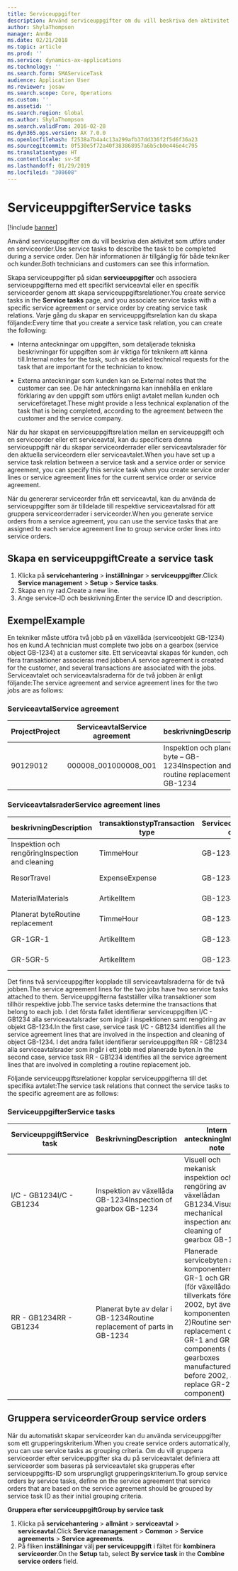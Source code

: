 ```yaml
---
title: Serviceuppgifter
description: Använd serviceuppgifter om du vill beskriva den aktivitet som utförs under en serviceorder. Den här informationen är tillgänglig för både tekniker och kunder.
author: ShylaThompson
manager: AnnBe
ms.date: 02/21/2018
ms.topic: article
ms.prod: ''
ms.service: dynamics-ax-applications
ms.technology: ''
ms.search.form: SMAServiceTask
audience: Application User
ms.reviewer: josaw
ms.search.scope: Core, Operations
ms.custom: ''
ms.assetid: ''
ms.search.region: Global
ms.author: ShylaThompson
ms.search.validFrom: 2016-02-28
ms.dyn365.ops.version: AX 7.0.0
ms.openlocfilehash: f2538a7b4a4c13a299afb37dd336f2f5d6f36a23
ms.sourcegitcommit: 0f530e5f72a40f383868957a6b5cb0e446e4c795
ms.translationtype: HT
ms.contentlocale: sv-SE
ms.lasthandoff: 01/29/2019
ms.locfileid: "308608"
---
```

# <a name="service-tasks"></a><span data-ttu-id="01770-104">Serviceuppgifter</span><span class="sxs-lookup"><span data-stu-id="01770-104">Service tasks</span></span>  

[!include [banner](../includes/banner.md)]

<span data-ttu-id="01770-105">Använd serviceuppgifter om du vill beskriva den aktivitet som utförs under en serviceorder.</span><span class="sxs-lookup"><span data-stu-id="01770-105">Use service tasks to describe the task to be completed during a service order.</span></span>
<span data-ttu-id="01770-106">Den här informationen är tillgänglig för både tekniker och kunder.</span><span class="sxs-lookup"><span data-stu-id="01770-106">Both technicians and customers can see this information.</span></span>

<span data-ttu-id="01770-107">Skapa serviceuppgifter på sidan **serviceuppgifter** och associera serviceuppgifterna med ett specifikt serviceavtal eller en specifik serviceorder genom att skapa serviceuppgiftsrelationer.</span><span class="sxs-lookup"><span data-stu-id="01770-107">You create service tasks in the **Service tasks** page, and you associate service tasks with a specific service agreement or service order by creating service task relations.</span></span> <span data-ttu-id="01770-108">Varje gång du skapar en serviceuppgiftsrelation kan du skapa följande:</span><span class="sxs-lookup"><span data-stu-id="01770-108">Every time that you create a service task relation, you can create the following:</span></span>

-  <span data-ttu-id="01770-109">Interna anteckningar om uppgiften, som detaljerade tekniska beskrivningar för uppgiften som är viktiga för teknikern att känna till.</span><span class="sxs-lookup"><span data-stu-id="01770-109">Internal notes for the task, such as detailed technical requests for the task that are important for the technician to know.</span></span>

-  <span data-ttu-id="01770-110">Externa anteckningar som kunden kan se.</span><span class="sxs-lookup"><span data-stu-id="01770-110">External notes that the customer can see.</span></span> <span data-ttu-id="01770-111">De här anteckningarna kan innehålla en enklare förklaring av den uppgift som utförs enligt avtalet mellan kunden och serviceföretaget.</span><span class="sxs-lookup"><span data-stu-id="01770-111">These might provide a less technical explanation of the task that is being completed, according to the agreement between the customer and the service company.</span></span>

<span data-ttu-id="01770-112">När du har skapat en serviceuppgiftsrelation mellan en serviceuppgift och en serviceorder eller ett serviceavtal, kan du specificera denna serviceuppgift när du skapar serviceorderrader eller serviceavtalsrader för den aktuella serviceordern eller serviceavtalet.</span><span class="sxs-lookup"><span data-stu-id="01770-112">When you have set up a service task relation between a service task and a service order or service agreement, you can specify this service task when you create service order lines or service agreement lines for the current service order or service agreement.</span></span>

<span data-ttu-id="01770-113">När du genererar serviceorder från ett serviceavtal, kan du använda de serviceuppgifter som är tilldelade till respektive serviceavtalsrad för att gruppera serviceorderrader i serviceorder.</span><span class="sxs-lookup"><span data-stu-id="01770-113">When you generate service orders from a service agreement, you can use the service tasks that are assigned to each service agreement line to group service order lines into service orders.</span></span>

## <a name="create-a-service-task"></a><span data-ttu-id="01770-114">Skapa en serviceuppgift</span><span class="sxs-lookup"><span data-stu-id="01770-114">Create a service task</span></span>

1. <span data-ttu-id="01770-115">Klicka på **servicehantering** \> **inställningar** \> **serviceuppgifter**.</span><span class="sxs-lookup"><span data-stu-id="01770-115">Click **Service management** \> **Setup** \> **Service tasks**.</span></span>
2. <span data-ttu-id="01770-116">Skapa en ny rad.</span><span class="sxs-lookup"><span data-stu-id="01770-116">Create a new line.</span></span>
3. <span data-ttu-id="01770-117">Ange service-ID och beskrivning.</span><span class="sxs-lookup"><span data-stu-id="01770-117">Enter the service ID and description.</span></span>

## <a name="example"></a><span data-ttu-id="01770-118">Exempel</span><span class="sxs-lookup"><span data-stu-id="01770-118">Example</span></span>

<span data-ttu-id="01770-119">En tekniker måste utföra två jobb på en växellåda (serviceobjekt GB-1234) hos en kund.</span><span class="sxs-lookup"><span data-stu-id="01770-119">A technician must complete two jobs on a gearbox (service object GB-1234) at a customer site.</span></span> <span data-ttu-id="01770-120">Ett serviceavtal skapas för kunden, och flera transaktioner associeras med jobben.</span><span class="sxs-lookup"><span data-stu-id="01770-120">A service agreement is created for the customer, and several transactions are associated with the jobs.</span></span> <span data-ttu-id="01770-121">Serviceavtalet och serviceavtalsraderna för de två jobben är enligt följande:</span><span class="sxs-lookup"><span data-stu-id="01770-121">The service agreement and service agreement lines for the two jobs are as follows:</span></span>

### <a name="service-agreement"></a><span data-ttu-id="01770-122">Serviceavtal</span><span class="sxs-lookup"><span data-stu-id="01770-122">Service agreement</span></span>

| <span data-ttu-id="01770-123">Project</span><span class="sxs-lookup"><span data-stu-id="01770-123">Project</span></span> | <span data-ttu-id="01770-124">Serviceavtal</span><span class="sxs-lookup"><span data-stu-id="01770-124">Service agreement</span></span> | <span data-ttu-id="01770-125">beskrivning</span><span class="sxs-lookup"><span data-stu-id="01770-125">Description</span></span>                                  | <span data-ttu-id="01770-126">Grupp</span><span class="sxs-lookup"><span data-stu-id="01770-126">Group</span></span>   |
|---------|-------------------|----------------------------------------------|---------|
| <span data-ttu-id="01770-127">9012</span><span class="sxs-lookup"><span data-stu-id="01770-127">9012</span></span>    | <span data-ttu-id="01770-128">000008\_001</span><span class="sxs-lookup"><span data-stu-id="01770-128">000008\_001</span></span>       | <span data-ttu-id="01770-129">Inspektion och planerat byte – GB-1234</span><span class="sxs-lookup"><span data-stu-id="01770-129">Inspection and routine replacement – GB-1234</span></span> | <span data-ttu-id="01770-130">Bonus</span><span class="sxs-lookup"><span data-stu-id="01770-130">Premium</span></span> |

### <a name="service-agreement-lines"></a><span data-ttu-id="01770-131">Serviceavtalsrader</span><span class="sxs-lookup"><span data-stu-id="01770-131">Service agreement lines</span></span>

| <span data-ttu-id="01770-132">beskrivning</span><span class="sxs-lookup"><span data-stu-id="01770-132">Description</span></span>             | <span data-ttu-id="01770-133">transaktionstyp</span><span class="sxs-lookup"><span data-stu-id="01770-133">Transaction type</span></span> | <span data-ttu-id="01770-134">Serviceobjekt</span><span class="sxs-lookup"><span data-stu-id="01770-134">Service object</span></span> | <span data-ttu-id="01770-135">Serviceuppgift</span><span class="sxs-lookup"><span data-stu-id="01770-135">Service task</span></span> |
|-------------------------|------------------|----------------|--------------|
| <span data-ttu-id="01770-136">Inspektion och rengöring</span><span class="sxs-lookup"><span data-stu-id="01770-136">Inspection and cleaning</span></span> | <span data-ttu-id="01770-137">Timme</span><span class="sxs-lookup"><span data-stu-id="01770-137">Hour</span></span>             | <span data-ttu-id="01770-138">GB-1234</span><span class="sxs-lookup"><span data-stu-id="01770-138">GB-1234</span></span>        | <span data-ttu-id="01770-139">I/C - GB1234</span><span class="sxs-lookup"><span data-stu-id="01770-139">I/C - GB1234</span></span> |
| <span data-ttu-id="01770-140">Resor</span><span class="sxs-lookup"><span data-stu-id="01770-140">Travel</span></span>                  | <span data-ttu-id="01770-141">Expense</span><span class="sxs-lookup"><span data-stu-id="01770-141">Expense</span></span>          | <span data-ttu-id="01770-142">GB-1234</span><span class="sxs-lookup"><span data-stu-id="01770-142">GB-1234</span></span>        | <span data-ttu-id="01770-143">I/C - GB1234</span><span class="sxs-lookup"><span data-stu-id="01770-143">I/C - GB1234</span></span> |
| <span data-ttu-id="01770-144">Material</span><span class="sxs-lookup"><span data-stu-id="01770-144">Materials</span></span>               | <span data-ttu-id="01770-145">Artikel</span><span class="sxs-lookup"><span data-stu-id="01770-145">Item</span></span>             | <span data-ttu-id="01770-146">GB-1234</span><span class="sxs-lookup"><span data-stu-id="01770-146">GB-1234</span></span>        | <span data-ttu-id="01770-147">I/C - GB1234</span><span class="sxs-lookup"><span data-stu-id="01770-147">I/C - GB1234</span></span> |
| <span data-ttu-id="01770-148">Planerat byte</span><span class="sxs-lookup"><span data-stu-id="01770-148">Routine replacement</span></span>     | <span data-ttu-id="01770-149">Timme</span><span class="sxs-lookup"><span data-stu-id="01770-149">Hour</span></span>             | <span data-ttu-id="01770-150">GB-1234</span><span class="sxs-lookup"><span data-stu-id="01770-150">GB-1234</span></span>        | <span data-ttu-id="01770-151">RR - GB1234</span><span class="sxs-lookup"><span data-stu-id="01770-151">RR - GB1234</span></span>  |
| <span data-ttu-id="01770-152">GR-1</span><span class="sxs-lookup"><span data-stu-id="01770-152">GR-1</span></span>                    | <span data-ttu-id="01770-153">Artikel</span><span class="sxs-lookup"><span data-stu-id="01770-153">Item</span></span>             | <span data-ttu-id="01770-154">GB-1234</span><span class="sxs-lookup"><span data-stu-id="01770-154">GB-1234</span></span>        | <span data-ttu-id="01770-155">RR - GB1234</span><span class="sxs-lookup"><span data-stu-id="01770-155">RR - GB1234</span></span>  |
| <span data-ttu-id="01770-156">GR-5</span><span class="sxs-lookup"><span data-stu-id="01770-156">GR-5</span></span>                    | <span data-ttu-id="01770-157">Artikel</span><span class="sxs-lookup"><span data-stu-id="01770-157">Item</span></span>             | <span data-ttu-id="01770-158">GB-1234</span><span class="sxs-lookup"><span data-stu-id="01770-158">GB-1234</span></span>        | <span data-ttu-id="01770-159">RR - GB1234</span><span class="sxs-lookup"><span data-stu-id="01770-159">RR - GB1234</span></span>  |

<span data-ttu-id="01770-160">Det finns två serviceuppgifter kopplade till serviceavtalsraderna för de två jobben.</span><span class="sxs-lookup"><span data-stu-id="01770-160">The service agreement lines for the two jobs have two service tasks attached to them.</span></span> <span data-ttu-id="01770-161">Serviceuppgifterna fastställer vilka transaktioner som tillhör respektive jobb.</span><span class="sxs-lookup"><span data-stu-id="01770-161">The service tasks determine the transactions that belong to each job.</span></span> <span data-ttu-id="01770-162">I det första fallet identifierar serviceuppgiften I/C - GB1234 alla serviceavtalsrader som ingår i inspektionen samt rengöring av objekt GB-1234.</span><span class="sxs-lookup"><span data-stu-id="01770-162">In the first case, service task I/C - GB1234 identifies all the service agreement lines that are involved in the inspection and cleaning of object GB-1234.</span></span> <span data-ttu-id="01770-163">I det andra fallet identifierar serviceuppgiften RR - GB1234 alla serviceavtalsrader som ingår i ett jobb med planerade byten.</span><span class="sxs-lookup"><span data-stu-id="01770-163">In the second case, service task RR - GB1234 identifies all the service agreement lines that are involved in completing a routine replacement job.</span></span>

<span data-ttu-id="01770-164">Följande serviceuppgiftsrelationer kopplar serviceuppgifterna till det specifika avtalet:</span><span class="sxs-lookup"><span data-stu-id="01770-164">The service task relations that connect the service tasks to the specific agreement are as follows:</span></span>

### <a name="service-tasks"></a><span data-ttu-id="01770-165">Serviceuppgifter</span><span class="sxs-lookup"><span data-stu-id="01770-165">Service tasks</span></span>

| <span data-ttu-id="01770-166">Serviceuppgift</span><span class="sxs-lookup"><span data-stu-id="01770-166">Service task</span></span> | <span data-ttu-id="01770-167">Beskrivning</span><span class="sxs-lookup"><span data-stu-id="01770-167">Description</span></span>                             | <span data-ttu-id="01770-168">Intern anteckning</span><span class="sxs-lookup"><span data-stu-id="01770-168">Internal note</span></span>                                                                                                                 | <span data-ttu-id="01770-169">Extern anteckning</span><span class="sxs-lookup"><span data-stu-id="01770-169">External note</span></span>                 |
|--------------|-----------------------------------------|-------------------------------------------------------------------------------------------------------------------------------|-------------------------------|
| <span data-ttu-id="01770-170">I/C - GB1234</span><span class="sxs-lookup"><span data-stu-id="01770-170">I/C - GB1234</span></span> | <span data-ttu-id="01770-171">Inspektion av växellåda GB-1234</span><span class="sxs-lookup"><span data-stu-id="01770-171">Inspection of gearbox GB-1234</span></span>           | <span data-ttu-id="01770-172">Visuell och mekanisk inspektion och rengöring av växellådan GB1234.</span><span class="sxs-lookup"><span data-stu-id="01770-172">Visual and mechanical inspection and cleaning of gearbox GB-1234</span></span>                                                              | <span data-ttu-id="01770-173">Rutininspektion av växellåda</span><span class="sxs-lookup"><span data-stu-id="01770-173">Routine inspection of gearbox</span></span> |
| <span data-ttu-id="01770-174">RR - GB1234</span><span class="sxs-lookup"><span data-stu-id="01770-174">RR - GB1234</span></span>  | <span data-ttu-id="01770-175">Planerat byte av delar i GB-1234</span><span class="sxs-lookup"><span data-stu-id="01770-175">Routine replacement of parts in GB-1234</span></span> | <span data-ttu-id="01770-176">Planerade servicebyten av komponenterna GR-1 och GR-5 (för växellådor som tillverkats före 2002, byt även komponenten GR-2)</span><span class="sxs-lookup"><span data-stu-id="01770-176">Routine service replacement of GR-1 and GR-5 components (for gearboxes manufactured before 2002, also replace GR-2 component)</span></span> | <span data-ttu-id="01770-177">Planerat byte av reservdelar</span><span class="sxs-lookup"><span data-stu-id="01770-177">Routine replacement of parts</span></span>  |

## <a name="group-service-orders"></a><span data-ttu-id="01770-178">Gruppera serviceorder</span><span class="sxs-lookup"><span data-stu-id="01770-178">Group service orders</span></span>

<span data-ttu-id="01770-179">När du automatiskt skapar serviceorder kan du använda serviceuppgifter som ett grupperingskriterium.</span><span class="sxs-lookup"><span data-stu-id="01770-179">When you create service orders automatically, you can use service tasks as grouping criteria.</span></span> <span data-ttu-id="01770-180">Om du vill gruppera serviceorder efter serviceuppgifter ska du på serviceavtalet definiera att serviceorder som baseras på serviceavtalet ska grupperas efter serviceuppgifts-ID som ursprungligt grupperingskriterium.</span><span class="sxs-lookup"><span data-stu-id="01770-180">To group service orders by service tasks, define on the service agreement that service orders that are based on the service agreement should be grouped by service task ID as their initial grouping criteria.</span></span>

<span data-ttu-id="01770-181">**Gruppera efter serviceuppgift**</span><span class="sxs-lookup"><span data-stu-id="01770-181">**Group by service task**</span></span>

1. <span data-ttu-id="01770-182">Klicka på **servicehantering** \> **allmänt** \> **serviceavtal** \> **serviceavtal**.</span><span class="sxs-lookup"><span data-stu-id="01770-182">Click **Service management** \> **Common** \> **Service agreements** \> **Service agreements**.</span></span>
2. <span data-ttu-id="01770-183">På fliken **inställningar** välj **per serviceuppgift** i fältet för **kombinera serviceorder**.</span><span class="sxs-lookup"><span data-stu-id="01770-183">On the **Setup** tab, select **By service task** in the **Combine service orders** field.</span></span>


